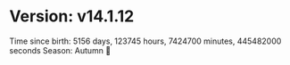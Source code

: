 # Version: v14.1.12
Time since birth: 5156 days, 123745 hours, 7424700 minutes, 445482000 seconds
Season: Autumn 🍁
